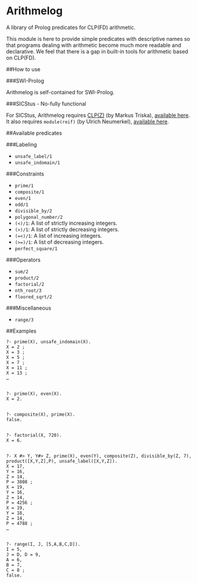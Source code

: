 # Arithmelog
A library of Prolog predicates for CLP(FD) arithmetic.

This module is here to provide simple predicates with descriptive names so that programs dealing with arithmetic become much more readable and declarative. We feel that there is a gap in built-in tools for arithmetic based on CLP(FD).

##How to use

###SWI-Prolog

Arithmelog is self-contained for SWI-Prolog.

###SICStus - No-fully functional

For SICStus, Arithmelog requires [CLP(Z)](https://github.com/triska/clpz) (by Markus Triska), [available here](https://www.metalevel.at/clpz.pl). It also requires `module(reif)` (by Ulrich Neumerkel), [available here](http://www.complang.tuwien.ac.at/ulrich/Prolog-inedit/sicstus/reif.pl).

##Available predicates

###Labeling

 - `unsafe_label/1`
 - `unsafe_indomain/1`
 
 ###Constraints
 
 - `prime/1`
 - `composite/1`
 - `even/1`
 - `odd/1`
 - `divisible_by/2`
 - `polygonal_number/2`
 - `(<)/1`: A list of strictly increasing integers.
 - `(>)/1`: A list of strictly decreasing integers.
 - `(=<)/1`: A list of increasing integers.
 - `(>=)/1`: A list of decreasing integers.
 - `perfect_square/1`
 
 ###Operators
 
 - `sum/2`
 - `product/2`
 - `factorial/2`
 - `nth_root/3`
 - `floored_sqrt/2`
 
 ###Miscellaneous
 
 - `range/3`
 

##Examples

    ?- prime(X), unsafe_indomain(X).
    X = 2 ;
    X = 3 ;
    X = 5 ;
    X = 7 ;
    X = 11 ;
    X = 13 ;
    …
    
    
    ?- prime(X), even(X).
    X = 2.


    ?- composite(X), prime(X).
    false.
    
    
    ?- factorial(X, 720).
    X = 6.


    ?- X #> Y, Y#> Z, prime(X), even(Y), composite(Z), divisible_by(Z, 7), product([X,Y,Z],P), unsafe_label([X,Y,Z]).
    X = 17,
    Y = 16,
    Z = 14,
    P = 3808 ;
    X = 19,
    Y = 16,
    Z = 14,
    P = 4256 ;
    X = 19,
    Y = 18,
    Z = 14,
    P = 4788 ;
    …


    ?- range(I, J, [5,A,B,C,D]).
    I = 5,
    J = D, D = 9,
    A = 6,
    B = 7,
    C = 8 ;
    false.
